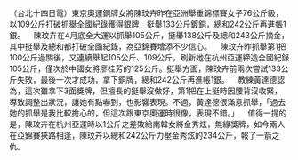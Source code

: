（台北十四日電）東京奧運銅牌女將陳玟卉昨在亞洲舉重錦標賽女子76公斤級，以109公斤打破抓舉全國紀錄獲得銀牌，挺舉133公斤鍍銅，總和242公斤再進帳1銀。    陳玟卉在4月底全大運以抓舉105公斤，挺舉138公斤及總和243公斤摘金，其中挺舉及總和都打破全國紀錄，為亞錦賽增添不少信心。    陳玟卉昨抓舉第1把100公斤過關後，又連續舉起105公斤、109公斤，刷新她在杭州亞運締造全國紀錄105公斤，僅次於中國女將廖桂芳的125公斤。挺舉方面，陳玟卉前兩次嘗試133公斤失敗，最後一次才成功，拿下銅牌，總和242公斤再進帳1銀。    教練黃達德認為，這次雖拿下3面獎牌，但擅長的挺舉沒做好，第1把在上挺時因腰背沒收緊，導致調整出狀況，讓她有點嚇到，也影響表現。不過，黃達德很滿意抓舉，「過去她的抓舉是我比較擔心的，但這次跟東京奧運時很像，表現不錯。」    值得一提的是，陳玟卉在杭州亞運時以1公斤之差敗給南韓女將金秀炫，無緣獎牌，如今兩人在亞錦賽狹路相逢，陳玟卉以總和242公斤力壓金秀炫的234公斤，報了一箭之仇。